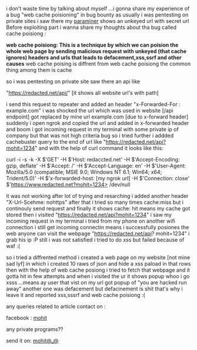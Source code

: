 i don't waste time by talking about myself ...i gonna share my experience of a bug "web cache poisioning" in bug bounty 
as usually i was pentesting on private sites i saw there my <a href="https://github.com/PortSwigger/param-miner">paraminer</a> shows an unkeyed url
with secret url Before exploiting part i wanna share my thoughts about tha bug called cache poisiong :

**web cache poisiong: This is a technique by which we can poision the whole web page by sending malicious request with unkeyed (that cache ignores) 
headers and urls that leads to defacement,xss,ssrf and other causes** web cache poising is diffrent from web cache poisiong the common thing among
them is cache 

so i was pentesting on private site  saw there an api like 

"https://redacted.net/api/" [it shows all website url's with path]

i send this request to repeater and added an header "x-Forwarded-For : example.com"  i was shocked the url which was used in website [/api endpoint] got replaced by mine
url example.com [due to x-forward header] suddenly i open ngrok and copied the url and added in x-forwarded header and boom  i got incoming request in my terminal with
some private ip of company but that was not high criteria bug so i tried further i addded cachebuster query to the end of url like "https://redacted.net/api?mohit=1234" and 
with the help of curl command it looks like this:

curl -i -s -k -X $'GET' -H $'Host: redaccted.net' -H $'Accept-Encoding: gzip, deflate' -H $'Accept: /' -H 
$'Accept-Language: en' -H $'User-Agent: Mozilla/5.0 (compatible; MSIE 9.0; Windows NT 6.1; Win64; x64; Trident/5.0)' -H 
$'x-forwarded-host: [my ngrok url] -H $'Connection: close' $'https://www.redacted.net?mohit=1234> /dev/null

it was not working after lot of trying and resarching i added another header "X-Url-Scehme: nohttps" after that i tried so many times cache:miss
but i continouly send request and finally it shows cache: hit means my cache got stored then i visited "https://redacted.net/api?mohit=1234" i saw my incoming request in my
terminal i tried from my phone on another wifi connection i still get incoming connectin means i successfully posiones the web anyone can visit the webpage "https://redacted.net/api?
mohit=1234" i grab his ip :P  still i was not satisfied i tried to do xss but failed because of waf :( 

so i tried a diffrented method i created a web page on my website [not mine sad lyf] in which i created 10 raws of json and hide a xss paload in that rows then with the help of
web cache posiong i tried to fetch that webpage and it gotta hit in few attempts and when i visited the ur it shows popup whoo i go xsss ...means ay user that vist on my url got 
popup of "you are hacked run away" another one was defacement but defacinement is shit that's why i leave it and reported xss,sssrf and web cache poisiong :( 

any queries related to article contact on :

facebook : <a href="https://www.facebook.com/mohit20000">mohit</a>

any private programs??

send it on: <a href="mailto:nhibtaungamain@gmail.com">mohit@_@</a>
